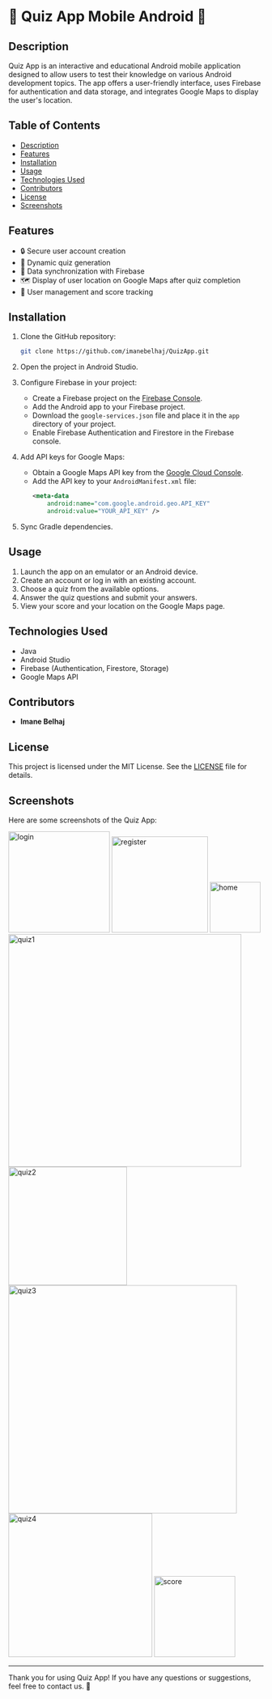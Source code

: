 # 📱 **Quiz App Mobile Android** 🎉

## Description

Quiz App is an interactive and educational Android mobile application designed to allow users to test their knowledge on various Android development topics. The app offers a user-friendly interface, uses Firebase for authentication and data storage, and integrates Google Maps to display the user's location.

## Table of Contents

- [Description](#description)
- [Features](#features)
- [Installation](#installation)
- [Usage](#usage)
- [Technologies Used](#technologies-used)
- [Contributors](#contributors)
- [License](#license)
- [Screenshots](#screenshots)

## Features

- 🔒 Secure user account creation
- 🧠 Dynamic quiz generation
- 🔄 Data synchronization with Firebase
- 🗺️ Display of user location on Google Maps after quiz completion
- 👥 User management and score tracking

## Installation

1. Clone the GitHub repository:
   ```sh
   git clone https://github.com/imanebelhaj/QuizApp.git

2. Open the project in Android Studio.

3. Configure Firebase in your project:
   - Create a Firebase project on the [Firebase Console](https://console.firebase.google.com/).
   - Add the Android app to your Firebase project.
   - Download the `google-services.json` file and place it in the `app` directory of your project.
   - Enable Firebase Authentication and Firestore in the Firebase console.

4. Add API keys for Google Maps:
   - Obtain a Google Maps API key from the [Google Cloud Console](https://console.cloud.google.com/).
   - Add the API key to your `AndroidManifest.xml` file:
     ```xml
     <meta-data
         android:name="com.google.android.geo.API_KEY"
         android:value="YOUR_API_KEY" />
     ```

5. Sync Gradle dependencies.

## Usage

1. Launch the app on an emulator or an Android device.
2. Create an account or log in with an existing account.
3. Choose a quiz from the available options.
4. Answer the quiz questions and submit your answers.
5. View your score and your location on the Google Maps page.

## Technologies Used

- Java
- Android Studio
- Firebase (Authentication, Firestore, Storage)
- Google Maps API

## Contributors

- **Imane Belhaj**


## License

This project is licensed under the MIT License. See the [LICENSE](LICENSE) file for details.

## Screenshots

Here are some screenshots of the Quiz App:

<img width="200" alt="login" src="https://github.com/imanebelhaj/QuizApp/assets/114827745/812609cf-8ea5-45ad-b937-29698a479ef3">
<img width="190" alt="register" src="https://github.com/imanebelhaj/QuizApp/assets/114827745/202114ee-0b25-4edd-881a-da565c3df0aa">
<img width="100" alt="home" src="https://github.com/imanebelhaj/QuizApp/assets/114827745/ae03946e-9735-4ed5-af38-908fad878fd4">


<img width="460" alt="quiz1" src="https://github.com/imanebelhaj/QuizApp/assets/114827745/e0828ee6-8514-472d-b41b-dc2e60e77157">
<img width="234" alt="quiz2" src="https://github.com/imanebelhaj/QuizApp/assets/114827745/642359c1-6562-4eef-a4cb-52f9c7f81289">
<img width="451" alt="quiz3" src="https://github.com/imanebelhaj/QuizApp/assets/114827745/52a68dcb-633c-4e54-94be-7c9edba055c8">
<img width="284" alt="quiz4" src="https://github.com/imanebelhaj/QuizApp/assets/114827745/7f05e519-07b1-4e2b-a7d4-93c2529b42f1">


<img width="160" alt="score" src="https://github.com/imanebelhaj/QuizApp/assets/114827745/acf80b79-7239-4c3e-8e7f-16be4bc97db0">




---

Thank you for using Quiz App! If you have any questions or suggestions, feel free to contact us. 🚀
